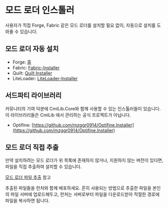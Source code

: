 # 모드 로더 인스톨러

사용자가 직접 Forge, Fabric 같은 모드 로더를 설치할 필요 없이, 자동으로 설치를 도와줄 수 있습니다.

## 모드 로더 자동 설치

* Forge: [홈](../../installer.forge/home.md)
* Fabric: [Fabric-Installer](fabric-installer.md)
* Quilt: [Quilt Installer](quilt-installer.md)
* LiteLoader: [LiteLoader-Installer](liteloader-installer.md)

## 서드파티 라이브러리

커뮤니티의 기여 덕분에 CmlLib.Core와 함께 사용할 수 있는 인스톨러들이 있습니다. 이 라이브러리들은 CmlLib 에서 관리하는 공식 프로젝트가 아닙니다.

* Optifine: [https://github.com/mzggr0914/Optifine.Installer](https://github.com/mzggr0914/Optifine.Installer)

## 모드 로더 직접 추출

만약 설치하려는 모드 로더가 위 목록에 존재하지 않거나, 지원하지 않는 버전이 있다면, 파일을 직접 추출하여 설치할 수 있습니다.

[모드 로더 파일 추출](extract-files.md) 참고

추출된 파일들을 런처와 함께 배포하세요. 흔히 사용되는 방법으로 추출한 파일을 본인의 파일 서버에 업로드해두고, 런처는 서버로부터 파일을 다운로드받아 적절한 경로에 파일을 복사하면 됩니다.
